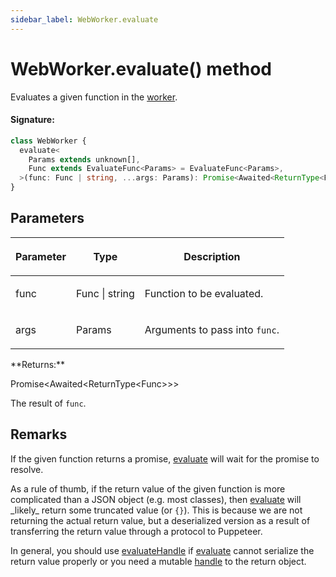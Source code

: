 ```yaml
---
sidebar_label: WebWorker.evaluate
---
```


# WebWorker.evaluate() method

Evaluates a given function in the [worker](./puppeteer.webworker.md).

#### Signature:

```typescript
class WebWorker {
  evaluate<
    Params extends unknown[],
    Func extends EvaluateFunc<Params> = EvaluateFunc<Params>,
  >(func: Func | string, ...args: Params): Promise<Awaited<ReturnType<Func>>>;
}
```

## Parameters

<table><thead><tr><th>

Parameter

</th><th>

Type

</th><th>

Description

</th></tr></thead>
<tbody><tr><td>

func

</td><td>

Func \| string

</td><td>

Function to be evaluated.

</td></tr>
<tr><td>

args

</td><td>

Params

</td><td>

Arguments to pass into `func`.

</td></tr>
</tbody></table>
**Returns:**

Promise&lt;Awaited&lt;ReturnType&lt;Func&gt;&gt;&gt;

The result of `func`.

## Remarks

If the given function returns a promise, [evaluate](./puppeteer.webworker.evaluate.md) will wait for the promise to resolve.

As a rule of thumb, if the return value of the given function is more complicated than a JSON object (e.g. most classes), then [evaluate](./puppeteer.webworker.evaluate.md) will \_likely\_ return some truncated value (or `{}`). This is because we are not returning the actual return value, but a deserialized version as a result of transferring the return value through a protocol to Puppeteer.

In general, you should use [evaluateHandle](./puppeteer.webworker.evaluatehandle.md) if [evaluate](./puppeteer.webworker.evaluate.md) cannot serialize the return value properly or you need a mutable [handle](./puppeteer.jshandle.md) to the return object.
